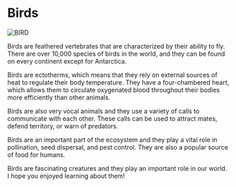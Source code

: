 # Birds
![BIRD](https://cdn.download.ams.birds.cornell.edu/api/v1/asset/202984001/900)

Birds are feathered vertebrates that are characterized by their ability to fly. There are over 10,000 species of birds in the world, and they can be found on every continent except for Antarctica.

Birds are ectotherms, which means that they rely on external sources of heat to regulate their body temperature. They have a four-chambered heart, which allows them to circulate oxygenated blood throughout their bodies more efficiently than other animals.

Birds are also very vocal animals and they use a variety of calls to communicate with each other. These calls can be used to attract mates, defend territory, or warn of predators.

Birds are an important part of the ecosystem and they play a vital role in pollination, seed dispersal, and pest control. They are also a popular source of food for humans.

Birds are fascinating creatures and they play an important role in our world. I hope you enjoyed learning about them!

